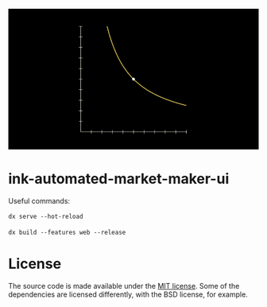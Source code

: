 ![amm](./resources/AutomatedMarketMaker.gif)

# ink-automated-market-maker-ui

Useful commands:

```
dx serve --hot-reload

dx build --features web --release
```
# License

The source code is made available under the [MIT license](https://github.com/TomaszWaszczyk/ink-automated-market-maker-ui/blob/master/LICENSE). Some of the dependencies are licensed differently, with the BSD license, for example.
